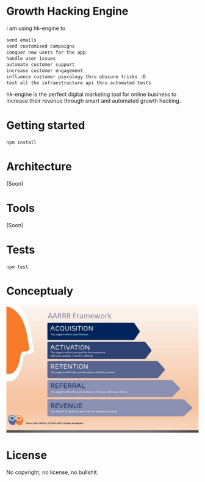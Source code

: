 Growth Hacking Engine
=====

i am using hk-engine to

    send emails
    send customized campaigns
    conquer new users for the app
    handle user issues
    automate customer support
    increase customer engagement
    influence customer psycology thru obscure tricks :D
    test all the infraestructure api thru automated tests

hk-engine is the perfect digital marketing tool for online business to increase their revenue 
through smart and automated growth hacking.

Getting started
====
    npm install

Architecture
====
(Soon)

Tools
====
(Soon)

Tests
====

    npm test

Conceptualy
====
![](concept.jpeg)

License
====
No copyright, no license, no bullshit.